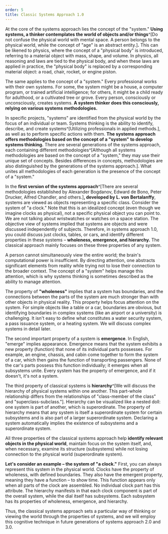 ```yaml
---
order: 5
title: Classic Systems Approach 1.0
---
```


At the core of the systems approach lies the concept of the "system." **Using systems, a thinker contemplates the world of objects and/or things**^[Do not confuse the physical world with mental space. A person belongs to the physical world, while the concept of "age" is an abstract entity.]**.** This can be likened to physics, where the concept of a "physical body" is introduced, referring to a material object with mass, shape, and volume. In physics, all reasoning and laws are tied to the physical body, and when these laws are applied in practice, the "physical body" is replaced by a corresponding material object: a road, chair, rocket, or engine piston.

The same applies to the concept of a "system." Every professional works with their own systems. For some, the system might be a house, a computer program, or trained artificial intelligence; for others, it might be a child ready for adulthood, or a cultivated tree or grove. Every person, consciously or unconsciously, creates systems. **A system thinker does this consciously, relying on various systems methodologies.** 

In specific projects, "systems" are identified from the physical world by the focus of an individual or team. Systems thinking is the ability to identify, describe, and create systems^[Utilizing professionals in applied methods.], as well as to perform specific actions with them. **The systems approach offers methodologies based on the concept of a "system"** **to develop systems thinking.** There are several generations of the systems approach, each containing different methodologies^[Although all systems methodologies are based on the concept of a "system," they may use their unique set of concepts. Besides differences in concepts, methodologies are also distinguished by the generations of the systems approach.]. What unites all methodologies of each generation is the presence of the concept of a "system."

In the **first version of the systems approach**^[There are several methodologies established by Alexander Bogdanov, Edward de Bono, Peter Drucker, Alfred Chandler, and others.]**, developed by** **L. von** **Bertalanffy**, systems are viewed as objects representing a specific class. Consider the system of "a clock." Note that this is an idealized concept (even though we imagine clocks as physical), not a specific physical object you can point to. We are not talking about wristwatches or watches on a space station. The objective view of systems implied that systems are objects and were discussed independently of subjects. Therefore, in systems approach 1.0, you could discuss just clocks, tables, or cars, and identify different properties in these systems – **wholeness, emergence, and hierarchy.** The classical approach mainly focuses on these three properties of any system.

A person cannot simultaneously view the entire world; the brain's computational power is insufficient. By directing attention, one abstracts significant elements from reality while trying not to lose their connection to the broader context. The concept of a "system" helps manage this attention, which is why systems thinking is sometimes described as the ability to manage attention.

The property of **"wholeness"** implies that a system has boundaries, and the connections between the parts of the system are much stronger than with other objects in physical reality. This property helps focus attention on the system. For simple objects like a table or a car, boundaries are obvious, but identifying boundaries in complex systems (like an airport or a university) is challenging. It isn't easy to define what constitutes a water security system, a pass issuance system, or a heating system. We will discuss complex systems in detail later.

The second important property of a system is **emergence**. In English, "emerge" implies appearance. Emergence means that the system exhibits a new property (function) that none of its individual parts possesses. For example, an engine, chassis, and cabin come together to form the system of a car, which then gains the function of transporting passengers. None of the car's parts possess this function individually; it emerges when all subsystems unite. Every system has the property of emergence, and if it doesn't, it's not a system.

The third property of classical systems is **hierarchy**^[We will discuss the hierarchy of physical systems within one another. This part-whole relationship differs from the relationships of "class-member of the class" and "superclass-subclass."]. Hierarchy can be visualized like a nested doll: one system is part of another, which is superordinate. The property of hierarchy means that any system is itself a superordinate system for certain subsystems and is also part of a larger superordinate system. Declaring a system automatically implies the existence of subsystems and a superordinate system.

All three properties of the classical systems approach help **identify relevant objects in the physical world**, maintain focus on the system itself, and, when necessary, examine its structure (subsystems) while not losing connection to the physical world (superordinate system).

**Let's consider an example – the system of "a clock."** First, you can always represent this system in the physical world. Clocks have the property of wholeness, with defined boundaries. They also have the emergent property, meaning they have a function – to show time. This function appears only when all parts of the clock are assembled. No individual clock part has this attribute. The hierarchy manifests in that each clock component is part of the overall system, while the dial itself has subsystems. Each subsystem has its properties of wholeness, emergence, and hierarchy.

Thus, the classical systems approach sets a particular way of thinking or viewing the world through the properties of systems, and we will employ this cognitive technique in future generations of systems approach 2.0 and 3.0.
